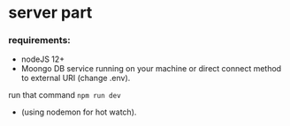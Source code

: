 # server part
### requirements:
* nodeJS 12+
* Moongo DB service running on your machine or direct connect method to external URI (change .env).

run that command
```npm run dev``` 
* (using nodemon for hot watch).